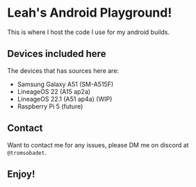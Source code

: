 # Leah's Android Playground!

This is where I host the code I use for my android builds.

## Devices included here

The devices that has sources here are:
 - Samsung Galaxy A51 (SM-A515F)
  - LineageOS 22 (A15 ap2a)
  - LineageOS 22.1 (A51 ap4a) (WIP)
 - Raspberry Pi 5 (future)

## Contact

Want to contact me for any issues, please DM me on discord at `@tromsobadet`.

## Enjoy!
